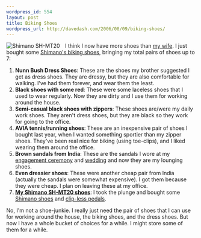 ```yaml
--- 
wordpress_id: 554
layout: post
title: Biking Shoes
wordpress_url: http://davedash.com/2006/08/09/biking-shoes/
---
```

<div style="float:left; margin-right: 1em">
    <img src="http://www.performancebike.com/product_images/150/20_2565BLK_B.jpg" alt="Shimano SH-MT20" />
</div>

I think I now have more shoes than [my wife][katie].  I just bought some [Shimano's biking shoes][s], bringing my total pairs of shoes up to 7:


1.	**Nunn Bush Dress Shoes**: These are the shoes my brother suggested I get as dress shoes.  They are dressy, but they are also comfortable for walking.  I've had them forever, and wear them the least.
1.	**Black shoes with some red**: These were some laceless shoes that I used to wear regularly.  Now they are dirty and I use them for working around the house.
1.	**Semi-casual black shoes with zippers**: These shoes are/were my daily work shoes.  They aren't dress shoes, but they are black so they work for going to the office.
1.	**AVIA tennis/running shoes**: These are an inexpensive pair of shoes I bought last year, when I wanted something sportier than my zipper shoes.  They've been real nice for biking (using toe-clips), and I liked wearing them around the office.
1.	**Brown sandals from India**: These are the sandals I wore at my [engagement ceremony][e] and [wedding][w] and now they are my lounging shoes.
1.	**Even dressier shoes**: These were another cheap pair from India (actually the sandals were somewhat expensive).  I got them because they were cheap.  I plan on leaving these at my office.
1.	**[My Shimano SH-MT20 shoes][s]**: I took the plunge and bought some [Shimano shoes][s] and [clip-less pedals][c].

No, I'm not a shoe-junkie.  I really just need the pair of shoes that I can use for working around the house, the biking shoes, and the dress shoes.  But now I have a whole bucket of choices for a while.  I might store some of them for a while.

[katie]: http://katiebonn.com/
[s]: http://www.performancebike.com/shop/profile.cfm?SKU=22057&subcategory_ID=2010
[e]: http://www.flickr.com/photos/davedash/81843465/
[w]: http://www.flickr.com/groups/ktdd_wedding/
[c]: http://www.performancebike.com/shop/profile.cfm?SKU=2275
